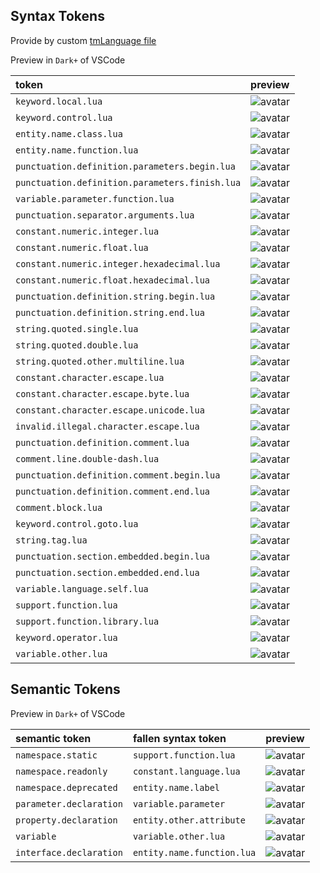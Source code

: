 ## Syntax Tokens

Provide by custom [tmLanguage file](https://github.com/sumneko/vscode-lua/blob/master/syntaxes/lua.tmLanguage.json)

Preview in `Dark+` of VSCode

| token                                          | preview                                                                                                                              |
| :----                                          | :----                                                                                                                                |
| `keyword.local.lua`                            | ![avatar](https://github.com/sumneko/vscode-lua/blob/master/images/tokens/keyword.local.lua.jpg?raw=true)                            |
| `keyword.control.lua`                          | ![avatar](https://github.com/sumneko/vscode-lua/blob/master/images/tokens/keyword.control.lua.jpg?raw=true)                          |
| `entity.name.class.lua`                        | ![avatar](https://github.com/sumneko/vscode-lua/blob/master/images/tokens/entity.name.class.lua.jpg?raw=true)                        |
| `entity.name.function.lua`                     | ![avatar](https://github.com/sumneko/vscode-lua/blob/master/images/tokens/entity.name.function.lua.jpg?raw=true)                     |
| `punctuation.definition.parameters.begin.lua`  | ![avatar](https://github.com/sumneko/vscode-lua/blob/master/images/tokens/punctuation.definition.parameters.begin.lua.jpg?raw=true)  |
| `punctuation.definition.parameters.finish.lua` | ![avatar](https://github.com/sumneko/vscode-lua/blob/master/images/tokens/punctuation.definition.parameters.finish.lua.jpg?raw=true) |
| `variable.parameter.function.lua`              | ![avatar](https://github.com/sumneko/vscode-lua/blob/master/images/tokens/variable.parameter.function.lua.jpg?raw=true)              |
| `punctuation.separator.arguments.lua`          | ![avatar](https://github.com/sumneko/vscode-lua/blob/master/images/tokens/punctuation.separator.arguments.lua.jpg?raw=true)          |
| `constant.numeric.integer.lua`                 | ![avatar](https://github.com/sumneko/vscode-lua/blob/master/images/tokens/constant.numeric.integer.lua.jpg?raw=true)                 |
| `constant.numeric.float.lua`                   | ![avatar](https://github.com/sumneko/vscode-lua/blob/master/images/tokens/constant.numeric.float.lua.jpg?raw=true)                   |
| `constant.numeric.integer.hexadecimal.lua`     | ![avatar](https://github.com/sumneko/vscode-lua/blob/master/images/tokens/constant.numeric.integer.hexadecimal.lua.jpg?raw=true)     |
| `constant.numeric.float.hexadecimal.lua`       | ![avatar](https://github.com/sumneko/vscode-lua/blob/master/images/tokens/constant.numeric.float.hexadecimal.lua.jpg?raw=true)       |
| `punctuation.definition.string.begin.lua`      | ![avatar](https://github.com/sumneko/vscode-lua/blob/master/images/tokens/punctuation.definition.string.begin.lua.jpg?raw=true)      |
| `punctuation.definition.string.end.lua`        | ![avatar](https://github.com/sumneko/vscode-lua/blob/master/images/tokens/punctuation.definition.string.end.lua.jpg?raw=true)        |
| `string.quoted.single.lua`                     | ![avatar](https://github.com/sumneko/vscode-lua/blob/master/images/tokens/string.quoted.single.lua.jpg?raw=true)                     |
| `string.quoted.double.lua`                     | ![avatar](https://github.com/sumneko/vscode-lua/blob/master/images/tokens/string.quoted.double.lua.jpg?raw=true)                     |
| `string.quoted.other.multiline.lua`            | ![avatar](https://github.com/sumneko/vscode-lua/blob/master/images/tokens/string.quoted.other.multiline.lua.jpg?raw=true)            |
| `constant.character.escape.lua`                | ![avatar](https://github.com/sumneko/vscode-lua/blob/master/images/tokens/constant.character.escape.lua.jpg?raw=true)                |
| `constant.character.escape.byte.lua`           | ![avatar](https://github.com/sumneko/vscode-lua/blob/master/images/tokens/constant.character.escape.byte.lua.jpg?raw=true)           |
| `constant.character.escape.unicode.lua`        | ![avatar](https://github.com/sumneko/vscode-lua/blob/master/images/tokens/constant.character.escape.unicode.lua.jpg?raw=true)        |
| `invalid.illegal.character.escape.lua`         | ![avatar](https://github.com/sumneko/vscode-lua/blob/master/images/tokens/invalid.illegal.character.escape.lua.jpg?raw=true)         |
| `punctuation.definition.comment.lua`           | ![avatar](https://github.com/sumneko/vscode-lua/blob/master/images/tokens/punctuation.definition.comment.lua.jpg?raw=true)           |
| `comment.line.double-dash.lua`                 | ![avatar](https://github.com/sumneko/vscode-lua/blob/master/images/tokens/comment.line.double-dash.lua.jpg?raw=true)                 |
| `punctuation.definition.comment.begin.lua`     | ![avatar](https://github.com/sumneko/vscode-lua/blob/master/images/tokens/punctuation.definition.comment.begin.lua.jpg?raw=true)     |
| `punctuation.definition.comment.end.lua`       | ![avatar](https://github.com/sumneko/vscode-lua/blob/master/images/tokens/punctuation.definition.comment.end.lua.jpg?raw=true)       |
| `comment.block.lua`                            | ![avatar](https://github.com/sumneko/vscode-lua/blob/master/images/tokens/comment.block.lua.jpg?raw=true)                            |
| `keyword.control.goto.lua`                     | ![avatar](https://github.com/sumneko/vscode-lua/blob/master/images/tokens/keyword.control.goto.lua.jpg?raw=true)                     |
| `string.tag.lua`                               | ![avatar](https://github.com/sumneko/vscode-lua/blob/master/images/tokens/string.tag.lua.jpg?raw=true)                               |
| `punctuation.section.embedded.begin.lua`       | ![avatar](https://github.com/sumneko/vscode-lua/blob/master/images/tokens/punctuation.section.embedded.begin.lua.jpg?raw=true)       |
| `punctuation.section.embedded.end.lua`         | ![avatar](https://github.com/sumneko/vscode-lua/blob/master/images/tokens/punctuation.section.embedded.end.lua.jpg?raw=true)         |
| `variable.language.self.lua`                   | ![avatar](https://github.com/sumneko/vscode-lua/blob/master/images/tokens/variable.language.self.lua.jpg?raw=true)                   |
| `support.function.lua`                         | ![avatar](https://github.com/sumneko/vscode-lua/blob/master/images/tokens/support.function.lua.jpg?raw=true)                         |
| `support.function.library.lua`                 | ![avatar](https://github.com/sumneko/vscode-lua/blob/master/images/tokens/support.function.library.lua.jpg?raw=true)                 |
| `keyword.operator.lua`                         | ![avatar](https://github.com/sumneko/vscode-lua/blob/master/images/tokens/keyword.operator.lua.jpg?raw=true)                         |
| `variable.other.lua`                           | ![avatar](https://github.com/sumneko/vscode-lua/blob/master/images/tokens/variable.other.lua.jpg?raw=true)                           |

## Semantic Tokens

Preview in `Dark+` of VSCode

| semantic token          | fallen syntax token        | preview                                                                                                       |
| :----                   | :----                      | :----                                                                                                         |
| `namespace.static`      | `support.function.lua`     | ![avatar](https://github.com/sumneko/vscode-lua/blob/master/images/tokens/namespace.static.jpg?raw=true)      |
| `namespace.readonly`    | `constant.language.lua`    | ![avatar](https://github.com/sumneko/vscode-lua/blob/master/images/tokens/namespace.readonly.jpg?raw=true)    |
| `namespace.deprecated`  | `entity.name.label`        | ![avatar](https://github.com/sumneko/vscode-lua/blob/master/images/tokens/namespace.deprecated.jpg?raw=true)  |
| `parameter.declaration` | `variable.parameter`       | ![avatar](https://github.com/sumneko/vscode-lua/blob/master/images/tokens/parameter.declaration.jpg?raw=true) |
| `property.declaration`  | `entity.other.attribute`   | ![avatar](https://github.com/sumneko/vscode-lua/blob/master/images/tokens/property.declaration.jpg?raw=true)  |
| `variable`              | `variable.other.lua`       | ![avatar](https://github.com/sumneko/vscode-lua/blob/master/images/tokens/variable.jpg?raw=true)              |
| `interface.declaration` | `entity.name.function.lua` | ![avatar](https://github.com/sumneko/vscode-lua/blob/master/images/tokens/interface.declaration.jpg?raw=true) |

